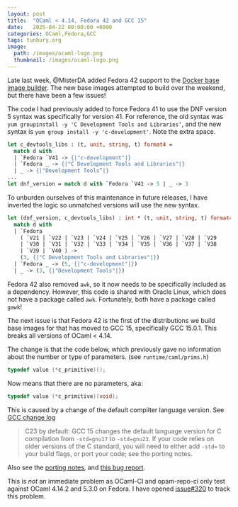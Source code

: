 ```yaml
---
layout: post
title:  "OCaml < 4.14, Fedora 42 and GCC 15"
date:   2025-04-22 00:00:00 +0000
categories: OCaml,Fedora,GCC
tags: tunbury.org
image:
  path: /images/ocaml-logo.png
  thumbnail: /images/ocaml-logo.png
---
```


Late last week, @MisterDA added Fedora 42 support to the [Docker base image builder](https://images.ci.ocaml.org). The new base images attempted to build over the weekend, but there have been a few issues!

The code I had previously added to force Fedora 41 to use the DNF version 5 syntax was specifically for version 41. For reference, the old syntax was `yum groupinstall -y 'C Development Tools and Libraries’`, and the new syntax is `yum group install -y 'c-development'`. Note the extra space.

```ocaml
let c_devtools_libs : (t, unit, string, t) format4 =
  match d with
  | `Fedora `V41 -> {|"c-development"|}
  | `Fedora _ -> {|"C Development Tools and Libraries"|}
  | _ -> {|"Development Tools”|}
...
let dnf_version = match d with `Fedora `V41 -> 5 | _ -> 3
```

To unburden ourselves of this maintenance in future releases, I have inverted the logic so unmatched versions will use the new syntax.

```ocaml
let (dnf_version, c_devtools_libs) : int * (t, unit, string, t) format4 =
  match d with
  | `Fedora
    ( `V21 | `V22 | `V23 | `V24 | `V25 | `V26 | `V27 | `V28 | `V29
    | `V30 | `V31 | `V32 | `V33 | `V34 | `V35 | `V36 | `V37 | `V38
    | `V39 | `V40 ) ->
    (3, {|"C Development Tools and Libraries"|})
  | `Fedora _ -> (5, {|"c-development"|})
  | _ -> (3, {|"Development Tools"|})
```

Fedora 42 also removed `awk`, so it now needs to be specifically included as a dependency. However, this code is shared with Oracle Linux, which does not have a package called `awk`. Fortunately, both have a package called `gawk`!

The next issue is that Fedora 42 is the first of the distributions we build base images for that has moved to GCC 15, specifically GCC 15.0.1. This breaks all versions of OCaml < 4.14.

The change is that the code below, which previously gave no information about the number or type of parameters. (see `runtime/caml/prims.h`)

```c
typedef value (*c_primitive)();
```

Now means that there are no parameters, aka:

```c
typedef value (*c_primitive)(void);
```

This is caused by a change of the default compilter language version. See [GCC change log](https://gcc.gnu.org/gcc-15/changes.html)

> C23 by default: GCC 15 changes the default language version for C compilation from `-std=gnu17` to `-std=gnu23`. If your code relies on older versions of the C standard, you will need to either add `-std=` to your build flags, or port your code; see the porting notes.

Also see the [porting notes](https://gcc.gnu.org/gcc-15/porting_to.html#c23), and [this bug report](https://gcc.gnu.org/bugzilla/show_bug.cgi?id=118112).

This is _not_ an immediate problem as OCaml-CI and opam-repo-ci only test against OCaml 4.14.2 and 5.3.0 on Fedora. I have opened [issue#320](https://github.com/ocurrent/docker-base-images/issues/320) to track this problem.

